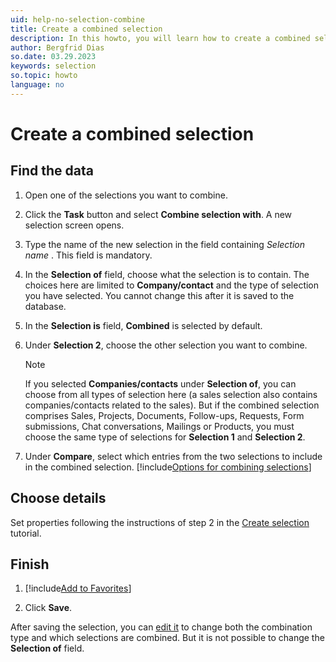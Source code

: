 ```yaml
---
uid: help-no-selection-combine
title: Create a combined selection
description: In this howto, you will learn how to create a combined selection.
author: Bergfrid Dias
so.date: 03.29.2023
keywords: selection
so.topic: howto
language: no
---
```


# Create a combined selection

## Find the data

1. Open one of the selections you want to combine.

1. Click the **Task** button and select **Combine selection with**. A new selection screen opens.

1. Type the name of the new selection in the field containing *Selection name* . This field is mandatory.

1. In the **Selection of** field, choose what the selection is to contain. The choices here are limited to **Company/contact** and the type of selection you have selected. You cannot change this after it is saved to the database.

1. In the **Selection is** field, **Combined** is selected by default.

1. Under **Selection 2**, choose the other selection you want to combine.

    > [!NOTE]
    > If you selected **Companies/contacts** under **Selection of**, you can choose from all types of selection here (a sales selection also contains companies/contacts related to the sales). But if the combined selection comprises Sales, Projects, Documents, Follow-ups, Requests, Form submissions, Chat conversations, Mailings or Products, you must choose the same type of selections for **Selection 1** and **Selection 2**.

1. Under **Compare**, select which entries from the two selections to include in the combined selection.
    [!include[Options for combining selections](../includes/table-selection-combinations.md)]

## Choose details

Set properties following the instructions of step 2 in the [Create selection][1] tutorial.

## Finish

1. [!include[Add to Favorites](includes/add-to-fav.md)]

1. Click **Save**.

After saving the selection, you can [edit it](../update/index.md) to change both the combination type and which selections are combined. But it is not possible to change the **Selection of** field.

<!-- Referenced links -->
[1]: tutorial.yml

